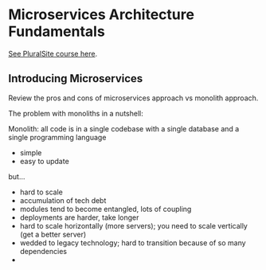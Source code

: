 # Microservices Architecture Fundamentals

[See PluralSite course here](https://app.pluralsight.com/library/courses/microservices-fundamentals/table-of-contents).

## Introducing Microservices
Review the pros and cons of microservices approach vs monolith approach.

The problem with monoliths in a nutshell:

Monolith: all code is in a single codebase with a single database and a single programming language
- simple
- easy to update

but...
- hard to scale
- accumulation of tech debt
- modules tend to become entangled, lots of coupling
- deployments are harder, take longer
- hard to scale horizontally (more servers); you need to scale vertically (get a better server)
- wedded to legacy technology; hard to transition because of so many dependencies
- 
